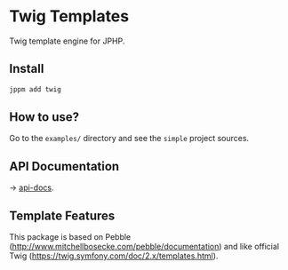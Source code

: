 # Twig Templates
Twig template engine for JPHP.

## Install

```bash
jppm add twig
```

## How to use?

Go to the `examples/` directory and see the `simple` project sources.

## API Documentation

-> [api-docs](api-docs/).

## Template Features

This package is based on Pebble (http://www.mitchellbosecke.com/pebble/documentation) and like official Twig (https://twig.symfony.com/doc/2.x/templates.html).
